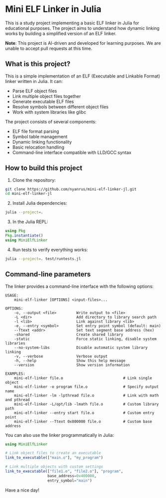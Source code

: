 # Mini ELF Linker in Julia

This is a study project implementing a basic ELF linker in Julia for educational purposes. The project aims to understand how dynamic linking works by building a simplified version of an ELF linker.

**Note**: This project is AI-driven and developed for learning purposes. We are unable to accept pull requests at this time.

## What is this project?

This is a simple implementation of an ELF (Executable and Linkable Format) linker written in Julia. It can:

- Parse ELF object files
- Link multiple object files together
- Generate executable ELF files
- Resolve symbols between different object files
- Work with system libraries like glibc

The project consists of several components:
- ELF file format parsing
- Symbol table management
- Dynamic linking functionality
- Basic relocation handling
- Command-line interface compatible with LLD/GCC syntax

## How to build this project

1. Clone the repository:
```bash
git clone https://github.com/nyanrus/mini-elf-linker-jl.git
cd mini-elf-linker-jl
```

2. Install Julia dependencies:
```bash
julia --project=.
```

3. In the Julia REPL:
```julia
using Pkg
Pkg.instantiate()
using MiniElfLinker
```

4. Run tests to verify everything works:
```bash
julia --project=. test/runtests.jl
```

## Command-line parameters

The linker provides a command-line interface with the following options:

```
USAGE:
    mini-elf-linker [OPTIONS] <input-files>...

OPTIONS:
    -o, --output <file>         Write output to <file>
    -L <dir>                    Add directory to library search path
    -l <lib>                    Link against library <lib>
    -e, --entry <symbol>        Set entry point symbol (default: main)
    --Ttext <addr>              Set text segment base address (hex)
    -shared                     Create shared library
    -static                     Force static linking, disable system libraries
    --no-system-libs            Disable automatic system library linking
    -v, --verbose               Verbose output
    -h, --help                  Show this help message
    --version                   Show version information

EXAMPLES:
    mini-elf-linker file.o                           # Link single object
    mini-elf-linker -o program file.o                # Specify output name
    mini-elf-linker -lm -lpthread file.o             # Link with math and pthread
    mini-elf-linker -L/opt/lib -lmath file.o         # Custom library path
    mini-elf-linker --entry start file.o             # Custom entry point
    mini-elf-linker --Ttext 0x800000 file.o          # Custom base address
```

You can also use the linker programmatically in Julia:

```julia
using MiniElfLinker

# Link object files to create an executable
link_to_executable(["main.o"], "my_program")

# Link multiple objects with custom settings
link_to_executable(["file1.o", "file2.o"], "program", 
                   base_address=0x400000, 
                   entry_symbol="main")
```

Have a nice day!